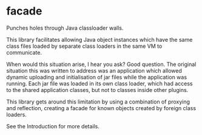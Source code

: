 # facade
Punches holes through Java classloader walls.

This library facilitates allowing Java object instances which have the same class files loaded by separate class loaders in the same VM to communicate.

When would this situation arise, I hear you ask? Good question. The original situation this was written to address was an application which allowed dynamic uploading and initialisation of jar files while the application was running. Each jar file was loaded in its own class loader, which had access to the shared application classes, but not to classes inside other plugins.

This library gets around this limitation by using a combination of proxying and reflection, creating a facade for known objects created by foreign class loaders.

See the Introduction for more details.
